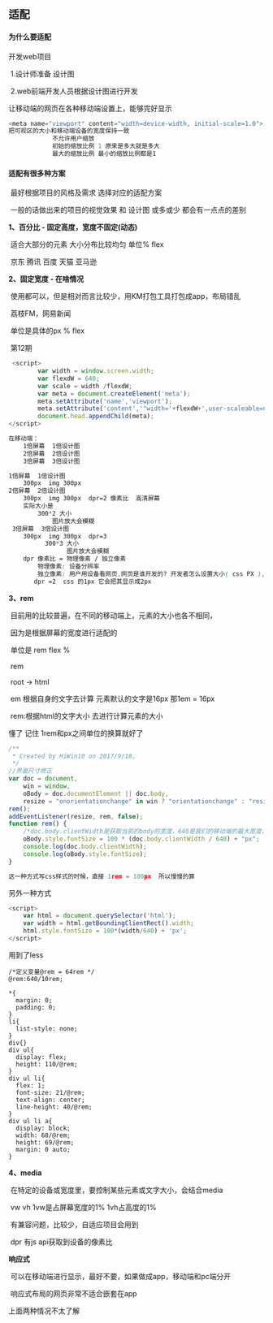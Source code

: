 ## 适配

#### 为什么要适配

开发web项目

​    1.设计师准备 设计图

​    2.web前端开发人员根据设计图进行开发

让移动端的网页在各种移动端设置上，能够完好显示

```js
<meta name="viewport" content="width=device-width, initial-scale=1.0">
把可视区的大小和移动端设备的宽度保持一致
            不允许用户缩放
            初始的缩放比例 1 原来是多大就是多大
            最大的缩放比例 最小的缩放比例都是1
```

#### 适配有很多种方案

​    最好根据项目的风格及需求  选择对应的适配方案

​    一般的话做出来的项目的视觉效果 和 设计图 或多或少 都会有一点点的差别

**1、百分比 - 固定高度，宽度不固定(动态)**

​        适合大部分的元素 大小分布比较均匀 单位% flex

​        京东 腾讯 百度 天猫 亚马逊

**2、固定宽度 - 在啥情况**

​    使用都可以，但是相对而言比较少，用KM打包工具打包成app，布局错乱

​        荔枝FM，网易新闻

​        单位是具体的px % flex

​            第12期

```js
 <script>
        var width = window.screen.width;
        var flexdW = 640;
        var scale = width /flexdW;
        var meta = document.createElement('meta');
        meta.setAttribute('name','viewport');
        meta.setAttribute('content','"width='+flexdW+',user-scaleable=no,initial-scale='+scale+',maximum-scale='+scale+',minimum-scale='+scale+'"')
        document.head.appendChild(meta);
</script>
```

```css
在移动端：
    1倍屏幕  1倍设计图
    2倍屏幕  2倍设计图
    3倍屏幕  3倍设计图

1倍屏幕  1倍设计图
    300px  img 300px
2倍屏幕  2倍设计图
    300px  img 300px  dpr=2 像素比  高清屏幕
    实际大小是
        300*2 大小
            图片放大会模糊
 3倍屏幕  3倍设计图
    300px  img 300px  dpr=3
          300*3 大小
                图片放大会模糊
    dpr 像素比 = 物理像素 / 独立像素
        物理像素: 设备分辨率
        独立像素: 用户用设备看网页,网页是谁开发的? 开发者怎么设置大小( css PX ),然后转换成 设备分辨率?
       dpr =2  css 的1px 它会把其显示成2px
```

**3、rem**

​    目前用的比较普遍，在不同的移动端上，元素的大小也各不相同，

​    因为是根据屏幕的宽度进行适配的

​    单位是 rem flex %

​    rem 

​         root   -> html

​        em  根据自身的文字去计算 元素默认的文字是16px 那1em = 16px

​    rem:根据html的文字大小 去进行计算元素的大小

懂了 记住 1rem和px之间单位的换算就好了

```js
/**
 * Created by HiWin10 on 2017/9/18.
 */
//界面尺寸修正
var doc = document,
    win = window,
    oBody = doc.documentElement || doc.body,
    resize = "onorientationchange" in win ? "orientationchange" : "resize";
rem();
addEventListener(resize, rem, false);
function rem() {
    /*doc.body.clientWidth是获取当前的body的宽度，640是我们的移动端的最大宽度，相除就会得出一个比例，在乘以100px，就会得出我们当前的1rem等于多少px*/
    oBody.style.fontSize = 100 * (doc.body.clientWidth / 640) + "px";
    console.log(doc.body.clientWidth);
    console.log(oBody.style.fontSize);
}

这一种方式写css样式的时候，直接 1rem = 100px  所以慢慢的算
```

另外一种方式

```js
<script>
    var html = document.querySelector('html');
    var width = html.getBoundingClientRect().width;
    html.style.fontSize = 100*(width/640) + 'px';
</script>
```

用到了less

```less
/*定义变量@rem = 64rem */
@rem:640/10rem;

*{
  margin: 0;
  padding: 0;
}
li{
  list-style: none;
}
div{}
div ul{
  display: flex;
  height: 110/@rem;
}
div ul li{
  flex: 1;
  font-size: 21/@rem;
  text-align: center;
  line-height: 40/@rem;
}
div ul li a{
  display: block;
  width: 68/@rem;
  height: 69/@rem;
  margin: 0 auto;
}
```

**4、media**

​    在特定的设备或宽度里，要控制某些元素或文字大小，会结合media 

​    vw vh   1vw是占屏幕宽度的1%  1vh占高度的1%

​    有兼容问题，比较少，自适应项目会用到

​    dpr 有js api获取到设备的像素比

**响应式**

​    可以在移动端进行显示，最好不要，如果做成app，移动端和pc端分开

​    响应式布局的网页非常不适合嵌套在app

 上面两种情况不太了解        